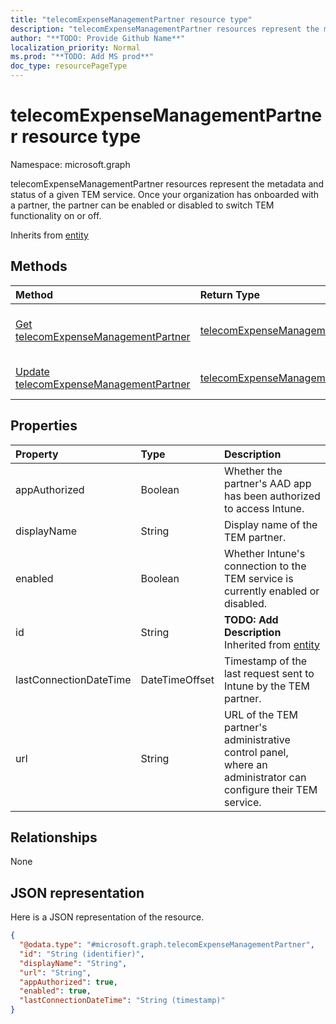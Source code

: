 ```yaml
---
title: "telecomExpenseManagementPartner resource type"
description: "telecomExpenseManagementPartner resources represent the metadata and status of a given TEM service. Once your organization has onboarded with a partner, the partner can be enabled or disabled to switch TEM functionality on or off."
author: "**TODO: Provide Github Name**"
localization_priority: Normal
ms.prod: "**TODO: Add MS prod**"
doc_type: resourcePageType
---
```


# telecomExpenseManagementPartner resource type


Namespace: microsoft.graph

telecomExpenseManagementPartner resources represent the metadata and status of a given TEM service. Once your organization has onboarded with a partner, the partner can be enabled or disabled to switch TEM functionality on or off.


Inherits from [entity](../resources/entity.md)

## Methods
|Method|Return Type|Description|
|:---|:---|:---|
|[Get telecomExpenseManagementPartner](../api/telecomexpensemanagementpartner-get.md)|[telecomExpenseManagementPartner](../resources/telecomexpensemanagementpartner.md)|Read properties and relationships of a [telecomExpenseManagementPartner](../resources/telecomexpensemanagementpartner.md) object.|
|[Update telecomExpenseManagementPartner](../api/telecomexpensemanagementpartner-update.md)|[telecomExpenseManagementPartner](../resources/telecomexpensemanagementpartner.md)|Update the properties of a [telecomExpenseManagementPartner](../resources/telecomexpensemanagementpartner.md) object.|

## Properties
|Property|Type|Description|
|:---|:---|:---|
|appAuthorized|Boolean|Whether the partner's AAD app has been authorized to access Intune.|
|displayName|String|Display name of the TEM partner.|
|enabled|Boolean|Whether Intune's connection to the TEM service is currently enabled or disabled.|
|id|String|**TODO: Add Description** Inherited from [entity](../resources/entity.md)|
|lastConnectionDateTime|DateTimeOffset|Timestamp of the last request sent to Intune by the TEM partner.|
|url|String|URL of the TEM partner's administrative control panel, where an administrator can configure their TEM service.|

## Relationships
None

## JSON representation
Here is a JSON representation of the resource.
<!-- {
  "blockType": "resource",
  "keyProperty": "id",
  "@odata.type": "microsoft.graph.telecomExpenseManagementPartner",
  "baseType": "microsoft.graph.entity",
  "openType": false
}
-->
``` json
{
  "@odata.type": "#microsoft.graph.telecomExpenseManagementPartner",
  "id": "String (identifier)",
  "displayName": "String",
  "url": "String",
  "appAuthorized": true,
  "enabled": true,
  "lastConnectionDateTime": "String (timestamp)"
}
```

